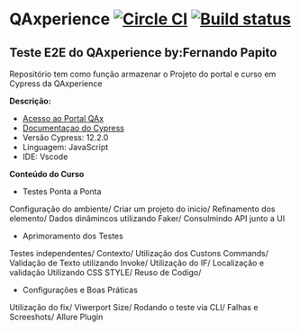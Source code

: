 # QAxperience [![Circle CI](https://circleci.com/gh/cypress-io/cypress-example-todomvc.svg?style=svg)](https://circleci.com/gh/cypress-io/cypress-example-todomvc) [![Build status](https://ci.appveyor.com/api/projects/status/6wjyoye82orkkyny/branch/master?svg=true)](https://ci.appveyor.com/project/cypress-io/cypress-example-todomvc/branch/master)

## Teste E2E do QAxperience by:Fernando Papito

Repositório tem como função armazenar o Projeto do portal e curso em Cypress da QAxperience

**Descrição:**

* [Acesso ao Portal QAx](https://play.qaxperience.com/)
* [Documentaçao do Cypress](https://on.cypress.io)
* Versão Cypress: 12.2.0
* Linguagem: JavaScript
* IDE: Vscode

**Conteúdo do Curso**

* Testes Ponta a Ponta

Configuração do ambiente/
Criar um projeto do inicio/ 
Refinamento dos elemento/ 
Dados dinâmincos utilizando Faker/ 
Consulmindo API junto a UI


* Aprimoramento dos Testes

Testes independentes/ 
 Contexto/
 Utilização dos Custons Commands/
 Validação de Texto utilizando Invoke/
 Utilização do IF/
 Localização e validação Utilizando CSS STYLE/
 Reuso de Codigo/



* Configurações e  Boas Práticas

Utilização do fix/ Viwerport Size/ Rodando o teste via CLI/ Falhas e Screeshots/ Allure Plugin 

